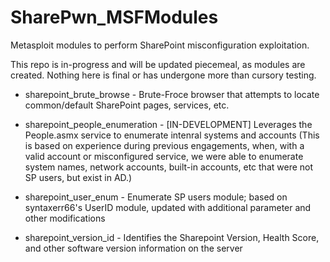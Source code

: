 # SharePwn_MSFModules
Metasploit modules to perform SharePoint misconfiguration exploitation.

This repo is in-progress and will be updated piecemeal, as modules are created.
Nothing here is final or has undergone more than cursory testing.

* sharepoint_brute_browse - Brute-Froce browser that attempts to locate common/default SharePoint pages, services, etc.

* sharepoint_people_enumeration - [IN-DEVELOPMENT] Leverages the People.asmx service to enumerate intenral systems and accounts
(This is based on experience during previous engagements, when, with a valid account or misconfigured service, we were able to enumerate system names, network accounts, built-in accounts, etc that were not SP users, but exist in AD.)

* sharepoint_user_enum - Enumerate SP users module; based on syntaxerr66's UserID module, updated with additional parameter and other modifications

* sharepoint_version_id - Identifies the Sharepoint Version, Health Score, and other software version information on the server


